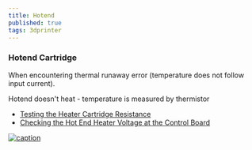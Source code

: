 ```yaml
---
title: Hotend
published: true
tags: 3dprinter
---
```

### Hotend Cartridge

When encountering thermal runaway error (temperature does not follow input current).

Hotend doesn't heat - temperature is measured by thermistor
- [Testing the Heater Cartridge Resistance](https://re3d.zendesk.com/hc/en-us/articles/360038613612-Testing-the-Heater-Cartridge-Resistance)
- [Checking the Hot End Heater Voltage at the Control Board](https://re3d.zendesk.com/hc/en-us/articles/360039053151-Checking-the-Hot-End-Heater-Voltage-at-the-Control-Board)

[![caption](https://re3d.zendesk.com/hc/article_attachments/360078130172)](https://re3d.zendesk.com/hc/en-us/articles/360053108151-Replacing-the-Hot-End-Heater-Cartridges)
